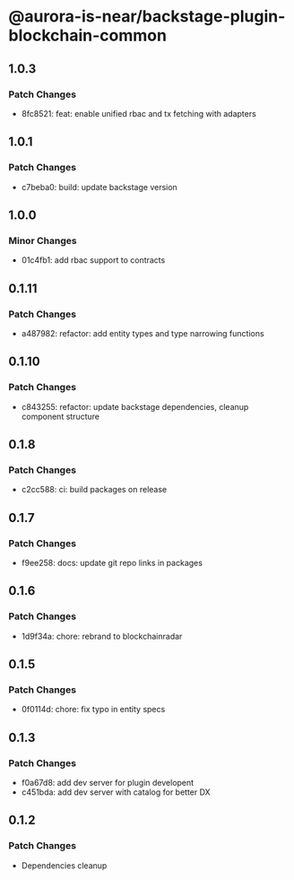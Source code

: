 # @aurora-is-near/backstage-plugin-blockchain-common

## 1.0.3

### Patch Changes

- 8fc8521: feat: enable unified rbac and tx fetching with adapters

## 1.0.1

### Patch Changes

- c7beba0: build: update backstage version

## 1.0.0

### Minor Changes

- 01c4fb1: add rbac support to contracts

## 0.1.11

### Patch Changes

- a487982: refactor: add entity types and type narrowing functions

## 0.1.10

### Patch Changes

- c843255: refactor: update backstage dependencies, cleanup component structure

## 0.1.8

### Patch Changes

- c2cc588: ci: build packages on release

## 0.1.7

### Patch Changes

- f9ee258: docs: update git repo links in packages

## 0.1.6

### Patch Changes

- 1d9f34a: chore: rebrand to blockchainradar

## 0.1.5

### Patch Changes

- 0f0114d: chore: fix typo in entity specs

## 0.1.3

### Patch Changes

- f0a67d8: add dev server for plugin developent
- c451bda: add dev server with catalog for better DX

## 0.1.2

### Patch Changes

- Dependencies cleanup

